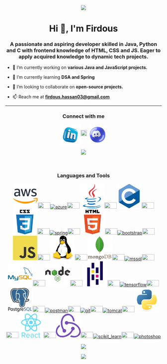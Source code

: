 <div id="header" align="center">
  <img src="https://i.giphy.com/media/v1.Y2lkPTc5MGI3NjExYXV3NHVsaTNranpnZjcxc2IyM3FyNHN6OWMyY29vMnhna205eTFnZiZlcD12MV9pbnRlcm5hbF9naWZfYnlfaWQmY3Q9Zw/g2jj9VAIBluIreVNsb/giphy.gif" />
</div>

<h1 align="center">Hi 👋, I'm Firdous</h1>
<h3 align="center">A passionate and aspiring developer skilled in Java, Python and C with frontend knowledge of HTML, CSS and JS. Eager to apply acquired knowledge to
dynamic tech projects.</h3>

- 🔭 I’m currently working on **various Java and JavaScript projects.**

- 🌱 I’m currently learning **DSA and Spring**

- 👯 I’m looking to collaborate on **open-source projects.**

- 📫 Reach me at **firdous.hassan03@gmail.com**
-------------------------------------------------------------------------------

<h3 align="center">Connect with me </h3>
<p align="center"><a href="https://linkedin.com/in/firdous-hassan" target="_blank"><img align="center" src="./LinkedIn.png" alt="firdous-hassan" height="66" width="66" /></a><img src = "https://upload.wikimedia.org/wikipedia/commons/4/48/BLANK_ICON.png" width="20" height="20"/>
<a href="https://discord.gg/EqFpHQ8VuG" target="_blank"><img align="center" src="./Discord.png" alt="2GDc3EmE" height="60" width="60" /></a></p>
<p align="center"><a href="https://visitcount.itsvg.in"><img src="https://visitcount.itsvg.in/api?id=firdoushassan&label=Profile%20Views&pretty=true" /></a></p>

<p><br></p>

<h3 align="center">Languages and Tools</h3>
<p align="center"> <a href="https://aws.amazon.com" target="_blank" rel="noreferrer"><img src="https://raw.githubusercontent.com/devicons/devicon/master/icons/amazonwebservices/amazonwebservices-original-wordmark.svg" alt="aws" width="80" height="80"/></a><img src = "https://upload.wikimedia.org/wikipedia/commons/4/48/BLANK_ICON.png" width="40" height="20"/><a href="https://azure.microsoft.com/en-in/" target="_blank" rel="noreferrer"><img src="https://www.vectorlogo.zone/logos/microsoft_azure/microsoft_azure-icon.svg" alt="azure" width="80" height="80"/></a><img src = "https://upload.wikimedia.org/wikipedia/commons/4/48/BLANK_ICON.png" width="40" height="20"/><a href="https://www.java.com" target="_blank" rel="noreferrer"><img src="https://raw.githubusercontent.com/devicons/devicon/master/icons/java/java-original.svg" alt="java" width="80" height="80"/></a><img src = "https://upload.wikimedia.org/wikipedia/commons/4/48/BLANK_ICON.png" width="40" height="20"/><a href="https://www.cprogramming.com/" target="_blank" rel="noreferrer"><img src="https://raw.githubusercontent.com/devicons/devicon/master/icons/c/c-original.svg" alt="c" width="80" height="80"/></a><img src = "https://upload.wikimedia.org/wikipedia/commons/4/48/BLANK_ICON.png" width="40" height="20"/><a href="https://www.w3schools.com/css/" target="_blank" rel="noreferrer"><img src="https://raw.githubusercontent.com/devicons/devicon/master/icons/css3/css3-original-wordmark.svg" alt="css3" width="80" height="80"/></a><img src = "https://upload.wikimedia.org/wikipedia/commons/4/48/BLANK_ICON.png" width="40" height="20"/><a href="https://spring.io/" target="_blank" rel="noreferrer"><img src="https://www.vectorlogo.zone/logos/springio/springio-icon.svg" alt="spring" width="80" height="80"/></a><img src = "https://upload.wikimedia.org/wikipedia/commons/4/48/BLANK_ICON.png" width="40" height="20"/><a href="https://www.w3.org/html/" target="_blank" rel="noreferrer"><img src="https://raw.githubusercontent.com/devicons/devicon/master/icons/html5/html5-original-wordmark.svg" alt="html5" width="80" height="80"/></a><img src = "https://upload.wikimedia.org/wikipedia/commons/4/48/BLANK_ICON.png" width="40" height="20"/><a href="https://getbootstrap.com" target="_blank" rel="noreferrer"><img src="https://upload.wikimedia.org/wikipedia/commons/thumb/b/b2/Bootstrap_logo.svg/512px-Bootstrap_logo.svg.png" alt="bootstrap" width="90" height="70"/></a><img src = "https://upload.wikimedia.org/wikipedia/commons/4/48/BLANK_ICON.png" width="40" height="20"/><a href="https://developer.mozilla.org/en-US/docs/Web/JavaScript" target="_blank" rel="noreferrer"><img src="https://raw.githubusercontent.com/devicons/devicon/master/icons/javascript/javascript-original.svg" alt="javascript" width="80" height="80"/></a><img src = "https://upload.wikimedia.org/wikipedia/commons/4/48/BLANK_ICON.png" width="40" height="20"/><a href="https://www.linux.org/" target="_blank" rel="noreferrer"><img src="https://raw.githubusercontent.com/devicons/devicon/master/icons/linux/linux-original.svg" alt="linux" width="80" height="80"/></a><img src = "https://upload.wikimedia.org/wikipedia/commons/4/48/BLANK_ICON.png" width="40" height="20"/><a href="https://www.mongodb.com/" target="_blank" rel="noreferrer"><img src="https://raw.githubusercontent.com/devicons/devicon/master/icons/mongodb/mongodb-original-wordmark.svg" alt="mongodb" width="80" height="80"/></a><img src = "https://upload.wikimedia.org/wikipedia/commons/4/48/BLANK_ICON.png" width="40" height="20"/><a href="https://www.microsoft.com/en-us/sql-server" target="_blank" rel="noreferrer"><img src="https://www.svgrepo.com/show/303229/microsoft-sql-server-logo.svg" alt="mssql" width="80" height="80"/></a><img src = "https://upload.wikimedia.org/wikipedia/commons/4/48/BLANK_ICON.png" width="40" height="20"/><a href="https://www.mysql.com/" target="_blank" rel="noreferrer"><img src="https://raw.githubusercontent.com/devicons/devicon/master/icons/mysql/mysql-original-wordmark.svg" alt="mysql" width="80" height="80"/></a><img src = "https://upload.wikimedia.org/wikipedia/commons/4/48/BLANK_ICON.png" width="40" height="20"/><a href="https://nodejs.org" target="_blank" rel="noreferrer"><img src="https://raw.githubusercontent.com/devicons/devicon/master/icons/nodejs/nodejs-original-wordmark.svg" alt="nodejs" width="80" height="80"/></a><img src = "https://upload.wikimedia.org/wikipedia/commons/4/48/BLANK_ICON.png" width="40" height="20"/><a href="https://pandas.pydata.org/" target="_blank" rel="noreferrer"><img src="https://raw.githubusercontent.com/devicons/devicon/2ae2a900d2f041da66e950e4d48052658d850630/icons/pandas/pandas-original.svg" alt="pandas" width="80" height="80"/></a><img src = "https://upload.wikimedia.org/wikipedia/commons/4/48/BLANK_ICON.png" width="40" height="20"/><a href="https://www.tensorflow.org" target="_blank" rel="noreferrer"><img src="https://www.vectorlogo.zone/logos/tensorflow/tensorflow-icon.svg" alt="tensorflow" width="80" height="80"/></a><img src = "https://upload.wikimedia.org/wikipedia/commons/4/48/BLANK_ICON.png" width="40" height="20"/><a href="https://www.postgresql.org" target="_blank" rel="noreferrer"><img src="https://raw.githubusercontent.com/devicons/devicon/master/icons/postgresql/postgresql-original-wordmark.svg" alt="postgresql" width="80" height="80"/></a><img src = "https://upload.wikimedia.org/wikipedia/commons/4/48/BLANK_ICON.png" width="40" height="20"/><a href="https://postman.com" target="_blank" rel="noreferrer"><img src="https://www.vectorlogo.zone/logos/getpostman/getpostman-icon.svg" alt="postman" width="80" height="80"/></a><img src = "https://upload.wikimedia.org/wikipedia/commons/4/48/BLANK_ICON.png" width="40" height="20"/><a href="https://git-scm.com/" target="_blank" rel="noreferrer"><img src="https://www.vectorlogo.zone/logos/git-scm/git-scm-icon.svg" alt="git" width="80" height="80"/></a><img src = "https://upload.wikimedia.org/wikipedia/commons/4/48/BLANK_ICON.png" width="40" height="20"/><a href="https://tomcat.apache.org/" target="_blank" rel="noreferrer"><img src="https://tomcat.apache.org/res/images/tomcat.png" alt="tomcat" width="80" height="80"/></a><img src = "https://upload.wikimedia.org/wikipedia/commons/4/48/BLANK_ICON.png" width="40" height="20"/><a href="https://www.python.org" target="_blank" rel="noreferrer"><img src="https://raw.githubusercontent.com/devicons/devicon/master/icons/python/python-original.svg" alt="python" width="80" height="80"/></a><img src = "https://upload.wikimedia.org/wikipedia/commons/4/48/BLANK_ICON.png" width="40" height="20"/><a href="https://reactjs.org/" target="_blank" rel="noreferrer"><img src="https://raw.githubusercontent.com/devicons/devicon/master/icons/react/react-original-wordmark.svg" alt="react" width="80" height="80"/></a><img src = "https://upload.wikimedia.org/wikipedia/commons/4/48/BLANK_ICON.png" width="40" height="20"/><a href="https://redux.js.org" target="_blank" rel="noreferrer"><img src="https://raw.githubusercontent.com/devicons/devicon/master/icons/redux/redux-original.svg" alt="redux" width="80" height="80"/></a><img src = "https://upload.wikimedia.org/wikipedia/commons/4/48/BLANK_ICON.png" width="40" height="20"/><a href="https://scikit-learn.org/" target="_blank" rel="noreferrer"><img src="https://upload.wikimedia.org/wikipedia/commons/0/05/Scikit_learn_logo_small.svg" alt="scikit_learn" width="80" height="80"/></a><img src = "https://upload.wikimedia.org/wikipedia/commons/4/48/BLANK_ICON.png" width="40" height="20"/><a href="https://www.photoshop.com/en" target="_blank" rel="noreferrer"><img src="https://upload.wikimedia.org/wikipedia/commons/thumb/a/af/Adobe_Photoshop_CC_icon.svg/180px-Adobe_Photoshop_CC_icon.svg.png" alt="photoshop" width="80" height="80"/></a></p>
<p align="center"><img align="center" src="https://github-readme-streak-stats.herokuapp.com/?user=firdoushassan&theme=tokyonight&hide_border=false" /></p>
<p align="center"><img align="center" src="https://github-readme-stats.vercel.app/api/top-langs/?username=firdoushassan&theme=tokyonight&hide_border=false&include_all_commits=false&count_private=false&layout=compact" /></p>

